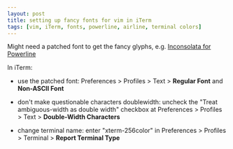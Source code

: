 ```yaml
---
layout: post
title: setting up fancy fonts for vim in iTerm
tags: [vim, iTerm, fonts, powerline, airline, terminal colors]
---
```


Might need a patched font to get the fancy glyphs, e.g. [Inconsolata for Powerline](https://github.com/Lokaltog/powerline-fonts/tree/master/Inconsolata)

In iTerm:

* use the patched font: Preferences > Profiles > Text > **Regular Font** and **Non-ASCII Font**

* don't make questionable characters doublewidth: uncheck the "Treat ambiguous-width as double width" checkbox at Preferences > Profiles > Text > **Double-Width Characters**

* change terminal name: enter "xterm-256color" in Preferences > Profiles > Terminal > **Report Terminal Type**
